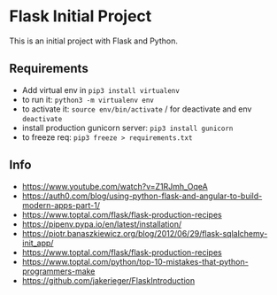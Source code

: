 
# Flask Initial Project

This is an initial project with Flask and Python. 

## Requirements
- Add virtual env in `pip3 install virtualenv`
- to run it: `python3 -m virtualenv env`
- to activate it: `source env/bin/activate`  / for deactivate and env `deactivate`
- install production gunicorn server: `pip3 install gunicorn`
- to freeze req: `pip3 freeze > requirements.txt`



## Info
- https://www.youtube.com/watch?v=Z1RJmh_OqeA
- https://auth0.com/blog/using-python-flask-and-angular-to-build-modern-apps-part-1/
- https://www.toptal.com/flask/flask-production-recipes
- https://pipenv.pypa.io/en/latest/installation/
- https://piotr.banaszkiewicz.org/blog/2012/06/29/flask-sqlalchemy-init_app/
- https://www.toptal.com/flask/flask-production-recipes
- https://www.toptal.com/python/top-10-mistakes-that-python-programmers-make
- https://github.com/jakerieger/FlaskIntroduction

